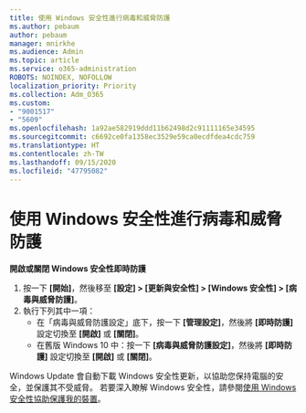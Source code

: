 ```yaml
---
title: 使用 Windows 安全性進行病毒和威脅防護
ms.author: pebaum
author: pebaum
manager: mnirkhe
ms.audience: Admin
ms.topic: article
ms.service: o365-administration
ROBOTS: NOINDEX, NOFOLLOW
localization_priority: Priority
ms.collection: Adm_O365
ms.custom:
- "9001517"
- "5609"
ms.openlocfilehash: 1a92ae582919ddd11b62498d2c91111165e34595
ms.sourcegitcommit: c6692ce0fa1358ec3529e59ca0ecdfdea4cdc759
ms.translationtype: HT
ms.contentlocale: zh-TW
ms.lasthandoff: 09/15/2020
ms.locfileid: "47795082"
---
```

# <a name="use-windows-security-for-virus-and-threat-protection"></a>使用 Windows 安全性進行病毒和威脅防護

**開啟或關閉 Windows 安全性即時防護**

1. 按一下 **[開始]**，然後移至 **[設定] > [更新與安全性] > [Windows 安全性] > [病毒與威脅防護]**。
2. 執行下列其中一項：
    - 在「病毒與威脅防護設定」底下，按一下 **[管理設定]**，然後將 **[即時防護]** 設定切換至 **[開啟]** 或 **[關閉]**。
    - 在舊版 Windows 10 中：按一下 **[病毒與威脅防護設定]**，然後將 **[即時防護]** 設定切換至 **[開啟]** 或 **[關閉]**。

Windows Update 會自動下載 Windows 安全性更新，以協助您保持電腦的安全，並保護其不受威脅。 若要深入瞭解 Windows 安全性，請參閱[使用 Windows 安全性協助保護我的裝置](https://support.microsoft.com/help/17464/windows-10-help-protect-my-device-with-windows-security)。
